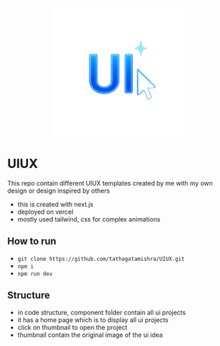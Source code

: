 <div align="center">
<img src="./transparent.png" width="300px" />
</div>

# UIUX

This repo contain different UIUX templates created by me with my own design or design inspired by others

- this is created with next.js
- deployed on vercel
- mostly used tailwind, css for complex animations

## How to run

- `git clone https://github.com/tathagatamishra/UIUX.git`
- `npm i`
- `npm run dev`

## Structure
- in code structure, component folder contain all ui projects
- it has a home page which is to display all ui projects
- click on thumbnail to open the project
- thumbnail contain the original image of the ui idea
